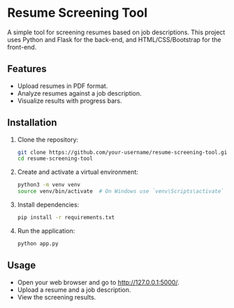 # Resume Screening Tool

A simple tool for screening resumes based on job descriptions. This project uses Python and Flask for the back-end, and HTML/CSS/Bootstrap for the front-end.

## Features
- Upload resumes in PDF format.
- Analyze resumes against a job description.
- Visualize results with progress bars.

## Installation

1. Clone the repository:
   ```bash
   git clone https://github.com/your-username/resume-screening-tool.git
   cd resume-screening-tool
2. Create and activate a virtual environment:
   ```bash
   python3 -m venv venv
   source venv/bin/activate  # On Windows use `venv\Scripts\activate`
    ```

3. Install dependencies:

   ```bash
   pip install -r requirements.txt
    ```

4. Run the application:

   ```bash
   python app.py
   ```

## Usage
- Open your web browser and go to http://127.0.0.1:5000/.
- Upload a resume and a job description.
- View the screening results.


